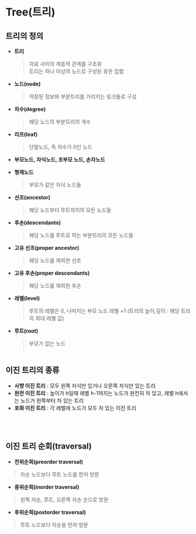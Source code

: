 Tree(트리)
===========================================

## 트리의 정의

- **트리**
    > 자료 사이의 계층적 관계를 구조화 </br>
    > 트리는 하나 이상의 노드로 구성된 유한 집합

- **노드(node)**
    > 저장된 정보와 부분트리를 가리키는 링크들로 구성

- **차수(degree)**
    > 해당 노드의 부분트리의 개수

- **리프(leaf)**
    > 단말노드, 즉 차수가 0인 노드

- **부모노드, 자식노드, 조부모 노드, 손자노드** </br>

- **형제노드**
    > 부모가 같은 자식 노드들

- **선조(ancestor)**
    > 해당 노드부터 루트까지의 모든 노드들

- **후손(descendants)**
    > 해당 노드를 루트로 하는 부분트리의 모든 노드들

- **고유 선조(proper ancestor)**
    > 해당 노드를 제외한 선조

- **고유 후손(proper descendants)**
    > 해당 노드를 제외한 후손

- **레벨(level)**
    > 루트의 레벨은 0, 나머지는 부모 노드 레벨 +1 (트리의 높이,깊이 : 해당 트리의 최대 레벨 값)

- **루트(root)**
    > 부모가 없는 노드
</br></br>


## 이진 트리의 종류

- **사향 이진 트리** : 모두 왼쪽 자식만 있거나 오른쪽 자식만 있는 트리
- **완전 이진 트리** : 높이가 h일때 레벨 h-1까지는 노드가 완전히 차 있고, 레벨 h에서는 노드가 왼쪽부터 차 있는 트리
- **포화 이진 트리** : 각 레벨에 노드가 모두 차 있는 이진 트리

</br></br>

## 이진 트리 순회(traversal)

- **전위순회(preorder traversal)**
> 자손 노드보다 루트 노드를 먼저 방문

- **중위순회(inorder traversal)**
> 왼쪽 자손, 루트, 오른쪽 자손 순으로 방문

- **후위순회(postorder traversal)**
> 루트 노드보다 자손을 먼저 방문
